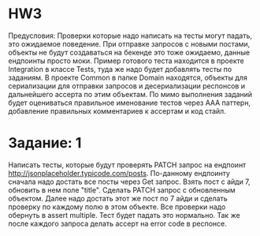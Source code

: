 # HW3

Предусловия:
Проверки которые надо написать на тесты могут падать, это ожидаемое поведение. 
При отправке запросов с новыми постами, объекты не будут создаваться на бекенде это тоже ожидаемо, данные ендпоинты просто моки. 
Пример готового теста находится в проекте Integration в классе Tests, туда же надо будет добавлять тесты по заданиям. 
В проекте Common в папке Domain находятся, объекты для сериализации для отправки запросов и десериализации респонсов и дальнейшего ассерта по этим объектам. 
По мимо выполнения заданий будет оцениваться правильное именование тестов через AAA паттерн, добавление правильных комментариев к ассертам и код стайл.  

# Задание: 1
Написать тесты, которые будут проверять PATCH запрос на ендпоинт http://jsonplaceholder.typicode.com/posts.
По-данному ендпоинту сначала надо достать все посты через Get запрос.
Взять пост с айди 7, обновить в нем поле "title".
Сделать PATCH запрос с обновленным объектом.
Далее надо достать этот же пост по 7 айди и сделать проверку по каждому полю в этом объекте. Все проверки надо обернуть в assert multiple.
Тест будет падать это нормально.
Так же после каждого запроса делать ассерт на error code в респонсе.
